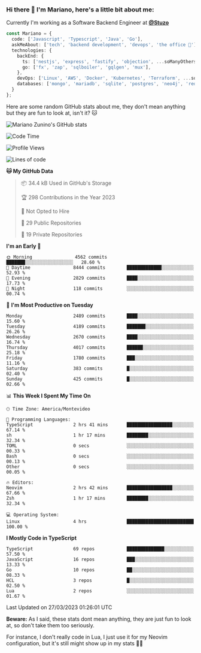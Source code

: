 ### Hi there 👋 I'm Mariano, here's a little bit about me:

Currently I'm working as a Software Backend Engineer at [**@Stuzo**](https://www.stuzo.com/)

```ts
const Mariano = {
  code: ['Javascript', 'Typescript', 'Java', 'Go'],
  askMeAbout: ['tech', 'backend development', 'devops', 'the office 💼'],
  technologies: {
    backEnd: {
      ts: ['nestjs', 'express', 'fastify', 'objection', ...soManyOthersFrameworks],
      go: ['fx', 'zap', 'sqlboiler', 'gqlgen', 'mux'],
    },
    devOps: ['Linux', 'AWS', 'Docker', 'Kubernetes', 'Terraform', ...soManyOthersTools],
    databases: ['mongo', 'mariadb', 'sqlite', 'postgres', 'neo4j', 'redis'],
  }
};
```

Here are some random GitHub stats about me, they don't mean anything but they are fun to look at, isn't it? 🐱

![Mariano Zunino's GitHub stats](https://github-readme-stats.vercel.app/api?username=marianozunino&count_private=true&show_icons=true&theme=radical)

<!--START_SECTION:waka-->
![Code Time](http://img.shields.io/badge/Code%20Time-650%20hrs%2034%20mins-blue)

![Profile Views](http://img.shields.io/badge/Profile%20Views-0-blue)

![Lines of code](https://img.shields.io/badge/From%20Hello%20World%20I%27ve%20Written-7.2%20million%20lines%20of%20code-blue)

**🐱 My GitHub Data** 

> 📦 34.4 kB Used in GitHub's Storage 
 > 
> 🏆 298 Contributions in the Year 2023
 > 
> 🚫 Not Opted to Hire
 > 
> 📜 29 Public Repositories 
 > 
> 🔑 19 Private Repositories 
 > 
**I'm an Early 🐤** 

```text
🌞 Morning                4562 commits        ███████░░░░░░░░░░░░░░░░░░   28.60 % 
🌆 Daytime                8444 commits        █████████████░░░░░░░░░░░░   52.93 % 
🌃 Evening                2829 commits        ████░░░░░░░░░░░░░░░░░░░░░   17.73 % 
🌙 Night                  118 commits         ░░░░░░░░░░░░░░░░░░░░░░░░░   00.74 % 
```
📅 **I'm Most Productive on Tuesday** 

```text
Monday                   2489 commits        ████░░░░░░░░░░░░░░░░░░░░░   15.60 % 
Tuesday                  4189 commits        ███████░░░░░░░░░░░░░░░░░░   26.26 % 
Wednesday                2670 commits        ████░░░░░░░░░░░░░░░░░░░░░   16.74 % 
Thursday                 4017 commits        ██████░░░░░░░░░░░░░░░░░░░   25.18 % 
Friday                   1780 commits        ███░░░░░░░░░░░░░░░░░░░░░░   11.16 % 
Saturday                 383 commits         █░░░░░░░░░░░░░░░░░░░░░░░░   02.40 % 
Sunday                   425 commits         █░░░░░░░░░░░░░░░░░░░░░░░░   02.66 % 
```


📊 **This Week I Spent My Time On** 

```text
🕑︎ Time Zone: America/Montevideo

💬 Programming Languages: 
TypeScript               2 hrs 41 mins       █████████████████░░░░░░░░   67.14 % 
sh                       1 hr 17 mins        ████████░░░░░░░░░░░░░░░░░   32.34 % 
TOML                     0 secs              ░░░░░░░░░░░░░░░░░░░░░░░░░   00.33 % 
Bash                     0 secs              ░░░░░░░░░░░░░░░░░░░░░░░░░   00.13 % 
Other                    0 secs              ░░░░░░░░░░░░░░░░░░░░░░░░░   00.05 % 

🔥 Editors: 
Neovim                   2 hrs 42 mins       █████████████████░░░░░░░░   67.66 % 
Zsh                      1 hr 17 mins        ████████░░░░░░░░░░░░░░░░░   32.34 % 

💻 Operating System: 
Linux                    4 hrs               █████████████████████████   100.00 % 
```

**I Mostly Code in TypeScript** 

```text
TypeScript               69 repos            ██████████████░░░░░░░░░░░   57.50 % 
JavaScript               16 repos            ███░░░░░░░░░░░░░░░░░░░░░░   13.33 % 
Go                       10 repos            ██░░░░░░░░░░░░░░░░░░░░░░░   08.33 % 
HCL                      3 repos             █░░░░░░░░░░░░░░░░░░░░░░░░   02.50 % 
Lua                      2 repos             ░░░░░░░░░░░░░░░░░░░░░░░░░   01.67 % 
```




 Last Updated on 27/03/2023 01:26:01 UTC
<!--END_SECTION:waka-->

**Beware:** As I said, these stats dont mean anything, they are just fun to look at, so don't take them too seriously.

For instance, I don't really code in Lua, I just use it for my Neovim configuration, but it's still might show up in my stats 🤷‍♂️
